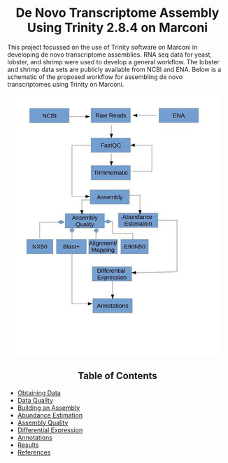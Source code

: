 
<h1 align="center"> De Novo Transcriptome Assembly Using Trinity 2.8.4 on Marconi</h1>
This project focussed on the use of Trinity software on Marconi in developing de novo transcriptome assemblies.  RNA seq data for yeast, lobster, and shrimp were used to develop a general workflow.  The lobster and shrimp data sets are publicly available from NCBI and ENA. Below is a schematic of the proposed workflow for assembling de novo transcriptomes using Trinity on Marconi.

<p align="center">
  <img src="trinity.jpg" alt="Workflow"> 
</p>

<h2 align="center">Table of Contents</h2>

* [Obtaining Data](data.md)
* [Data Quality](dataqc.md)
* [Building an Assembly](assembly.md)
* [Abundance Estimation](abundance.md)
* [Assembly Quality](assemblyqc.md)
* [Differential Expression](DE.md)
* [Annotations](annotations.md)
* [Results](results.md)
* [References](references.md)
